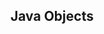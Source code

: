 <div id="title">

## Java Objects
</div>

<div id="body">

<include src="usingObjects/unit-inParent-asPanel.md" boilerplate />
<include src="instanceMembers/unit-inParent-asPanel.md" boilerplate />
<include src="passingObjects/unit-inParent-asPanel.md" boilerplate />
<include src="garbageCollection/unit-inParent-asPanel.md" boilerplate />

</div>
